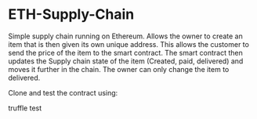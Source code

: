 # ETH-Supply-Chain
Simple supply chain running on Ethereum. Allows the owner to create an item that is then given its own unique address. 
This allows the customer to send the price of the item to the smart contract. 
The smart contract then updates the Supply chain state of the item (Created, paid, delivered) and moves it further in the chain. 
The owner can only change the item to delivered.  

Clone and test the contract using:

truffle test 


